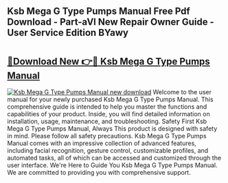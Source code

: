 ## Ksb Mega G Type Pumps Manual Free Pdf Download - Part-aVl New Repair Owner Guide - User Service Edition BYawy

# <h2><a href="http://bc52627.oget.top/?id=Ksb+Mega+G+Type+Pumps+Manual">🔗Download New 👉🔴 Ksb Mega G Type Pumps Manual</a></h2>

[![Ksb Mega G Type Pumps Manual new download](https://i.imgur.com/5g1atiW.png)](http://bc52627.oget.top/?id=Ksb+Mega+G+Type+Pumps+Manual)
Welcome to the user manual for your newly purchased Ksb Mega G Type Pumps Manual. This comprehensive guide is intended to help you master the functions and capabilities of your product. Inside, you will find detailed information on installation, usage, maintenance, and troubleshooting. Safety First Ksb Mega G Type Pumps Manual, Always This product is designed with safety in mind. Please follow all safety precautions. Ksb Mega G Type Pumps Manual comes with an impressive collection of advanced features, including facial recognition, gesture control, customizable profiles, and automated tasks, all of which can be accessed and customized through the user interface. We're Here to Guide You Ksb Mega G Type Pumps Manual. We are committed to providing you with comprehensive support.
